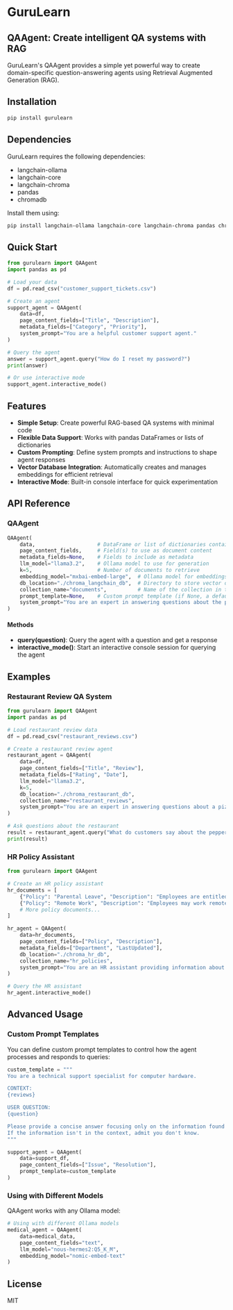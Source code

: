 # GuruLearn

## QAAgent: Create intelligent QA systems with RAG

GuruLearn's QAAgent provides a simple yet powerful way to create domain-specific question-answering agents using Retrieval Augmented Generation (RAG).

## Installation

```bash
pip install gurulearn
```

## Dependencies

GuruLearn requires the following dependencies:

- langchain-ollama
- langchain-core
- langchain-chroma
- pandas
- chromadb

Install them using:

```bash
pip install langchain-ollama langchain-core langchain-chroma pandas chromadb
```

## Quick Start

```python
from gurulearn import QAAgent
import pandas as pd

# Load your data
df = pd.read_csv("customer_support_tickets.csv")

# Create an agent
support_agent = QAAgent(
    data=df,
    page_content_fields=["Title", "Description"],
    metadata_fields=["Category", "Priority"],
    system_prompt="You are a helpful customer support agent."
)

# Query the agent
answer = support_agent.query("How do I reset my password?")
print(answer)

# Or use interactive mode
support_agent.interactive_mode()
```

## Features

- **Simple Setup**: Create powerful RAG-based QA systems with minimal code
- **Flexible Data Support**: Works with pandas DataFrames or lists of dictionaries
- **Custom Prompting**: Define system prompts and instructions to shape agent responses
- **Vector Database Integration**: Automatically creates and manages embeddings for efficient retrieval
- **Interactive Mode**: Built-in console interface for quick experimentation

## API Reference

### QAAgent

```python
QAAgent(
    data,                    # DataFrame or list of dictionaries containing the source data
    page_content_fields,     # Field(s) to use as document content
    metadata_fields=None,    # Fields to include as metadata
    llm_model="llama3.2",    # Ollama model to use for generation
    k=5,                     # Number of documents to retrieve
    embedding_model="mxbai-embed-large",  # Ollama model for embeddings
    db_location="./chroma_langchain_db",  # Directory to store vector database
    collection_name="documents",          # Name of the collection in the vector store
    prompt_template=None,    # Custom prompt template (if None, a default will be used)
    system_prompt="You are an expert in answering questions about the provided information."
)
```

#### Methods

- **query(question)**: Query the agent with a question and get a response
- **interactive_mode()**: Start an interactive console session for querying the agent

## Examples

### Restaurant Review QA System

```python
from gurulearn import QAAgent
import pandas as pd

# Load restaurant review data
df = pd.read_csv("restaurant_reviews.csv")

# Create a restaurant review agent
restaurant_agent = QAAgent(
    data=df,
    page_content_fields=["Title", "Review"],
    metadata_fields=["Rating", "Date"],
    llm_model="llama3.2",
    k=5,
    db_location="./chroma_restaurant_db",
    collection_name="restaurant_reviews",
    system_prompt="You are an expert in answering questions about a pizza restaurant."
)

# Ask questions about the restaurant
result = restaurant_agent.query("What do customers say about the pepperoni pizza?")
print(result)
```

### HR Policy Assistant

```python
from gurulearn import QAAgent

# Create an HR policy assistant
hr_documents = [
    {"Policy": "Parental Leave", "Description": "Employees are entitled to 12 weeks of paid parental leave...", "Department": "HR", "LastUpdated": "2023-09-01"},
    {"Policy": "Remote Work", "Description": "Employees may work remotely up to 3 days per week...", "Department": "HR", "LastUpdated": "2023-10-15"},
    # More policy documents...
]

hr_agent = QAAgent(
    data=hr_documents,
    page_content_fields=["Policy", "Description"],
    metadata_fields=["Department", "LastUpdated"],
    db_location="./chroma_hr_db",
    collection_name="hr_policies",
    system_prompt="You are an HR assistant providing information about company policies."
)

# Query the HR assistant
hr_agent.interactive_mode()
```

## Advanced Usage

### Custom Prompt Templates

You can define custom prompt templates to control how the agent processes and responds to queries:

```python
custom_template = """
You are a technical support specialist for computer hardware.

CONTEXT:
{reviews}

USER QUESTION:
{question}

Please provide a concise answer focusing only on the information found in the context.
If the information isn't in the context, admit you don't know.
"""

support_agent = QAAgent(
    data=support_df,
    page_content_fields=["Issue", "Resolution"],
    prompt_template=custom_template
)
```

### Using with Different Models

QAAgent works with any Ollama model:

```python
# Using with different Ollama models
medical_agent = QAAgent(
    data=medical_data,
    page_content_fields="text",
    llm_model="nous-hermes2:Q5_K_M", 
    embedding_model="nomic-embed-text"
)
```

## License

MIT
